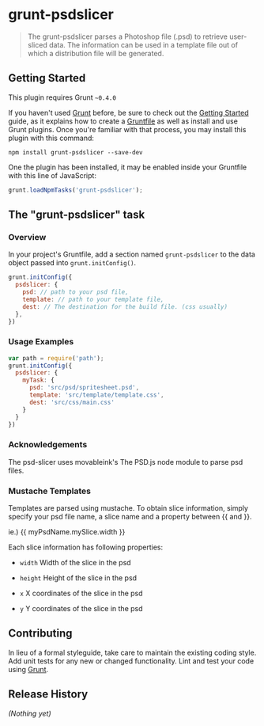 # grunt-psdslicer

> The grunt-psdslicer parses a Photoshop file (.psd) to retrieve user-sliced data. The information can be used in a template file out of which a distribution file will be generated.

## Getting Started
This plugin requires Grunt `~0.4.0`

If you haven't used [Grunt](http://gruntjs.com/) before, be sure to check out the [Getting Started](http://gruntjs.com/getting-started) guide, as it explains how to create a [Gruntfile](http://gruntjs.com/sample-gruntfile) as well as install and use Grunt plugins. Once you're familiar with that process, you may install this plugin with this command:

```shell
npm install grunt-psdslicer --save-dev
```

One the plugin has been installed, it may be enabled inside your Gruntfile with this line of JavaScript:

```js
grunt.loadNpmTasks('grunt-psdslicer');
```

## The "grunt-psdslicer" task

### Overview
In your project's Gruntfile, add a section named `grunt-psdslicer` to the data object passed into `grunt.initConfig()`.

```js
grunt.initConfig({
  psdslicer: {
    psd: // path to your psd file,  
    template: // path to your template file,  
    dest: // The destination for the build file. (css usually)  
  },
})
```

### Usage Examples

```js
var path = require('path');
grunt.initConfig({
  psdslicer: {
    myTask: {
      psd: 'src/psd/spritesheet.psd',  
      template: 'src/template/template.css',
      dest: 'src/css/main.css'  
    }  
  }  
})  
```

### Acknowledgements

The psd-slicer uses movableink's The PSD.js node module to parse psd files.

### Mustache Templates

Templates are parsed using mustache. To obtain slice information, simply specify your psd file name, a slice name and a property between {{ and }}.  

ie.) {{ myPsdName.mySlice.width }}

Each slice information has following properties:

- `width` 
Width of the slice in the psd

- `height`
Height of the slice in the psd

- `x`
X coordinates of the slice in the psd

- `y`
Y coordinates of the slice in the psd

## Contributing
In lieu of a formal styleguide, take care to maintain the existing coding style. Add unit tests for any new or changed functionality. Lint and test your code using [Grunt](http://gruntjs.com/).

## Release History
_(Nothing yet)_
